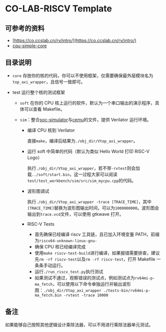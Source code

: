 # CO-LAB-RISCV Template

## 可参考的资料

- [https://co.ccslab.cn/rv/intro/](https://co.ccslab.cn/rv/intro/)
- [cqu-simple-core](https://github.com/cyyself/cyyrv64/tree/cqu_simple_core)

## 目录说明

- `core` 存放你的核的代码，你可以不使用框架，仅需要确保最外层模块名为`top_axi_wrapper`，且信号一致即可。

- test 运行整个核的测试框架

  - `soft` 在你的 CPU 核上运行的软件，默认为一个串口输出的演示程序，具体可以查看 Makefile。
  - `sim`：整合[soc-simulator](https://github.com/cyyself/soc-simulator)与[cemu](https://github.com/cyyself/cemu)的文件，提供 Verilator 运行环境。

    - 编译 CPU 核到 Verilator

      直接`make`，编译后结果为`./obj_dir/Vtop_axi_wrapper`。

    - 运行 soft 中简单的代码（默认为类似 Hello World 打印 RISC-V Logo）

      执行`./obj_dir/Vtop_axi_wrapper`，若不带`-rvtest`则会加载`../soft/start.bin`，这一过程大家可以阅读`test/test_workbench/sim/src/sim_mycpu.cpp`的代码。

    - 波形图调试

      执行`./obj_dir/Vtop_axi_wrapper -trace [TRACE_TIME]`，其中`[TRACE_TIME]`替换为波形图输出时间，可以为`1000000000`。波形图会输出到`trace.vcd`文件，可以使用 gtkwave 打开。

    - RISC-V Tests

      - 首先确保已经编译 riscv 工具链，且已加入环境变量 PATH，前缀为`riscv64-unknown-linux-gnu-`
      - 确保 CPU 核已经编译完成
      - 使用`make riscv-test-build`进行编译，如果报错需要排查，建议先`rm -rf riscv-test`以及`rm -rf riscv-test`，打开 Makefile 一条条手动运行。
      - 运行`./run_riscv_test.py`执行测试
      - 如果测试不通过，观察错误的测试点，例如测试点为`rv64mi-p-ma_fetch`，可以使用以下命令单独运行并输出波形图：`./obj_dir/Vtop_axi_wrapper ./tests-bin/rv64mi-p-ma_fetch.bin -rvtest -trace 10000`

## 备注

如果能够自己按照其他逻辑设计乘除法器，可以不用进行乘除法器单元测试。
